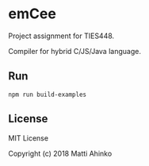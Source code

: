 # emCee

Project assignment for TIES448.

Compiler for hybrid C/JS/Java language.

## Run

    npm run build-examples

## License

MIT License

Copyright (c) 2018 Matti Ahinko
